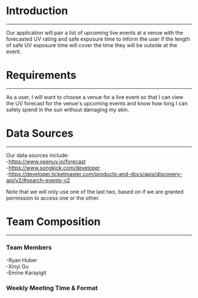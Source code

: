 # Introduction
***  
Our application will pair a list of upcoming live events at a venue with the forecasted UV rating and safe exposure time to
inform the user if the length of safe UV exposure time will cover the time they will be outside at the event.

# Requirements  
***
As a user, I will want to choose a venue for a live event so that I can view the UV forecast for the venue's upcoming events
and know how long I can safely spend in the sun without damaging my skin.

# Data Sources
***  
Our data sources include:  
-https://www.openuv.io/forecast  
-https://www.songkick.com/developer  
-https://developer.ticketmaster.com/products-and-docs/apis/discovery-api/v2/#search-events-v2  
  
Note that we will only use one of the last two, based on if we are granted permission to access one or the other.

# Team Composition
***  
### Team Members
-Ryan Huber  
-Xinyi Gu  
-Emine Karayigit    
### Weekly Meeting Time & Format
